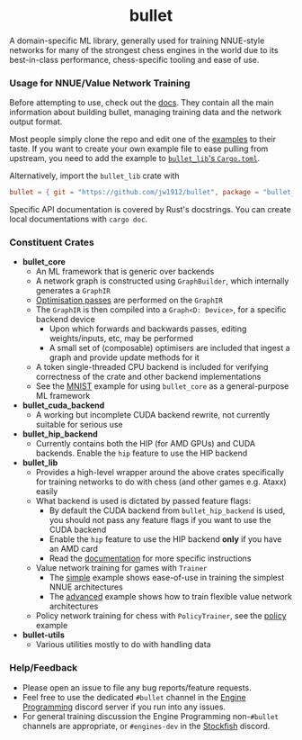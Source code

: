 <div align="center">

# bullet

</div>

A domain-specific ML library, generally used for training NNUE-style networks for many of the strongest chess engines in the world
due to its best-in-class performance, chess-specific tooling and ease of use.

### Usage for NNUE/Value Network Training

Before attempting to use, check out the [docs](docs/0-contents.md).
They contain all the main information about building bullet, managing training data and the network output format.

Most people simply clone the repo and edit one of the [examples](/examples) to their taste.
If you want to create your own example file to ease pulling from upstream, you need to add the example to [`bullet_lib`'s `Cargo.toml`](crates/bullet_lib/Cargo.toml).

Alternatively, import the `bullet_lib` crate with
```toml
bullet = { git = "https://github.com/jw1912/bullet", package = "bullet_lib" }
```

Specific API documentation is covered by Rust's docstrings. You can create local documentations with `cargo doc`.

### Constituent Crates

- **bullet_core**
    - An ML framework that is generic over backends
    - A network graph is constructed using `GraphBuilder`, which internally generates a `GraphIR`
    - [Optimisation passes](docs/advanced-examples/operator-fusion.md) are performed on the `GraphIR`
    - The `GraphIR` is then compiled into a `Graph<D: Device>`, for a specific backend device
        - Upon which forwards and backwards passes, editing weights/inputs, etc, may be performed
        - A small set of (composable) optimisers are included that ingest a graph and provide update methods for it
    - A token single-threaded CPU backend is included for verifying correctness of the crate and other backend implementations
    - See the [MNIST](examples/extra/mnist.rs) example for using `bullet_core` as a general-purpose ML framework
- **bullet_cuda_backend**
    - A working but incomplete CUDA backend rewrite, not currently suitable for serious use
- **bullet_hip_backend**
    - Currently contains both the HIP (for AMD GPUs) and CUDA backends. Enable the `hip` feature to use the HIP backend
- **bullet_lib**
    - Provides a high-level wrapper around the above crates specifically for training networks to do with chess (and other games e.g. Ataxx) easily
    - What backend is used is dictated by passed feature flags:
        - By default the CUDA backend from `bullet_hip_backend` is used, you should not pass any feature flags if you want to use the CUDA backend
        - Enable the `hip` feature to use the HIP backend **only** if you have an AMD card
        - Read the [documentation](docs/2-getting-started.md#backends) for more specific instructions
    - Value network training for games with `Trainer`
        - The [simple](examples/simple.rs) example shows ease-of-use in training the simplest NNUE architectures
        - The [advanced](examples/advanced.rs) example shows how to train flexible value network architectures
    - Policy network training for chess with `PolicyTrainer`, see the [policy](examples/extra/policy.rs) example
- **bullet-utils**
    - Various utilities mostly to do with handling data

### Help/Feedback

- Please open an issue to file any bug reports/feature requests.
- Feel free to use the dedicated `#bullet` channel in the [Engine Programming](https://discord.com/invite/F6W6mMsTGN) discord server if you run into any issues.
- For general training discussion the Engine Programming non-`#bullet` channels are appropriate, or `#engines-dev` in the [Stockfish](https://discord.gg/GWDRS3kU6R) discord.
